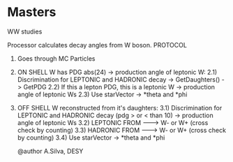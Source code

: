# Masters
WW studies

Processor calculates decay angles from W boson.
PROTOCOL
1) Goes through MC Particles
  
2) ON SHELL W has PDG abs(24) -> production angle of leptonic W:
   2.1) Discrimination for LEPTONIC and HADRONIC decay -> GetDaughters() -> GetPDG 
   2.2) If this a lepton PDG, this is a leptonic W -> production angle of leptonic Ws
   2.3) Use starVector -> *theta and *phi
  
3) OFF SHELL W reconstructed from it's daughters:
   3.1) Discrimination for LEPTONIC and HADRONIC decay (pdg > or < than 10) -> production angle of leptonic Ws
   3.2) LEPTONIC FROM ---> W- or W+ (cross check by counting)
   3.3) HADRONIC FROM ---> W- or W+ (cross check by counting)
   3.4) Use starVector -> *theta and *phi
  
   @author A.Silva, DESY
